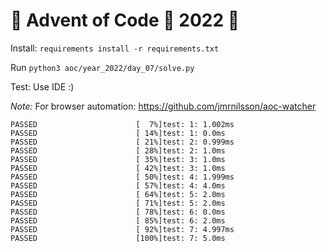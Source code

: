 # 🎄 Advent of Code 🎄 2022 🎄

Install: `requirements install -r requirements.txt`
  
Run `python3 aoc/year_2022/day_07/solve.py`

Test: Use IDE :)

*Note:* For browser automation: https://github.com/jmrnilsson/aoc-watcher

```
PASSED                      [  7%]test: 1: 1.002ms
PASSED                      [ 14%]test: 1: 0.0ms
PASSED                      [ 21%]test: 2: 0.999ms
PASSED                      [ 28%]test: 2: 1.0ms
PASSED                      [ 35%]test: 3: 1.0ms
PASSED                      [ 42%]test: 3: 1.0ms
PASSED                      [ 50%]test: 4: 1.999ms
PASSED                      [ 57%]test: 4: 4.0ms
PASSED                      [ 64%]test: 5: 2.0ms
PASSED                      [ 71%]test: 5: 2.0ms
PASSED                      [ 78%]test: 6: 0.0ms
PASSED                      [ 85%]test: 6: 2.0ms
PASSED                      [ 92%]test: 7: 4.997ms
PASSED                      [100%]test: 7: 5.0ms

```

